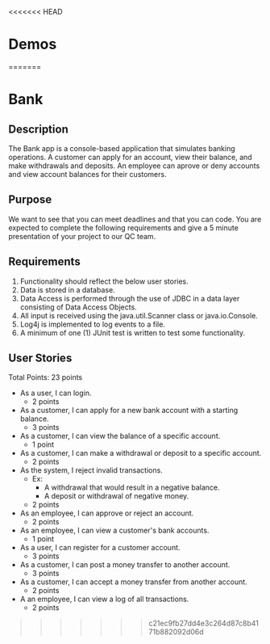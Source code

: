 <<<<<<< HEAD
# Demos
=======
# Bank

## Description

   The Bank app is a console-based application that simulates banking operations. A customer can apply for an account, view their balance, and make withdrawals and deposits. An employee can aprove or deny accounts and view account balances for their customers.
	
## Purpose

   We want to see that you can meet deadlines and that you can code. You are expected to complete the following requirements and give a 5 minute presentation of your project to our QC team.

## Requirements
1. Functionality should reflect the below user stories.
2. Data is stored in a database.
3. Data Access is performed through the use of JDBC in a data layer consisting of Data Access Objects.
4. All input is received using the java.util.Scanner class or java.io.Console.
5. Log4j is implemented to log events to a file.
6. A minimum of one (1) JUnit test is written to test some functionality.


## User Stories
Total Points: 23 points

* As a user, I can login.
	* 2 points
* As a customer, I can apply for a new bank account with a starting balance.
	* 3 points
* As a customer, I can view the balance of a specific account.
	* 1 point
* As a customer, I can make a withdrawal or deposit to a specific account.
	* 2 points
* As the system, I reject invalid transactions.
	* Ex:
		* A withdrawal that would result in a negative balance.
		* A deposit or withdrawal of negative money.
	* 2 points
* As an employee, I can approve or reject an account.
	* 2 points
* As an employee, I can view a customer's bank accounts.
	* 1 point
* As a user, I can register for a customer account.
	* 3 points
* As a customer, I can post a money transfer to another account.
	* 3 points
* As a customer, I can accept a money transfer from another account.
	* 2 points
* A an employee, I can view a log of all transactions.
	* 2 points
>>>>>>> c21ec9fb27dd4e3c264d87c8b4171b882092d06d
